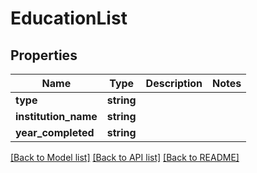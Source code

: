 # EducationList

## Properties
Name | Type | Description | Notes
------------ | ------------- | ------------- | -------------
**type** | **string** |  | 
**institution_name** | **string** |  | 
**year_completed** | **string** |  | 

[[Back to Model list]](../README.md#documentation-for-models) [[Back to API list]](../README.md#documentation-for-api-endpoints) [[Back to README]](../README.md)


